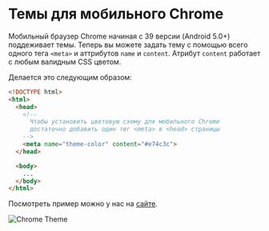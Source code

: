 # Темы для мобильного Chrome
Мобильный браузер Chrome начиная с 39 версии (Android 5.0+) поддеживает темы. Теперь вы можете задать тему с помощью всего одного тега `<meta>` и аттрибутов `name` и `content`. Атрибут `content` работает с любым валидным CSS цветом. 

Делается это следующим образом:
```html
<!DOCTYPE html>
<html>
  <head>
    <!--
      Чтобы установить цветовую схему для мобильного Chrome
      достаточно добавить один тег <meta> в <head> страницы
    -->
    <meta name="theme-color" content="#e74c3c">
  </head>

  <body>
    ...
  </body>
</html>
```

Посмотреть пример можно у нас на [сайте](http://jsraccoon.ru). 

![Chrome Theme](./chrome_themes.png)
